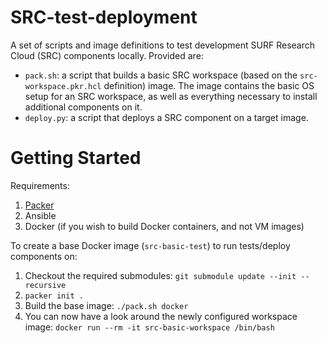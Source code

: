 # SRC-test-deployment
A set of scripts and image definitions to test development SURF Research Cloud (SRC) components locally. Provided are:

* `pack.sh`: a script that builds a basic SRC workspace (based on the `src-workspace.pkr.hcl` definition) image. The image contains the basic OS setup for an SRC workspace, as well as everything necessary to install additional components on it.
* `deploy.py`: a script that deploys a SRC component on a target image.

# Getting Started

Requirements:

1. [Packer](https://www.packer.io/)
1. Ansible
1. Docker (if you wish to build Docker containers, and not VM images)

To create a base Docker image (`src-basic-test`) to run tests/deploy components on:

1. Checkout the required submodules: `git submodule update --init --recursive`
1. `packer init .`
1. Build the base image: `./pack.sh docker`
1. You can now have a look around the newly configured workspace image: `docker run --rm -it src-basic-workspace /bin/bash`

